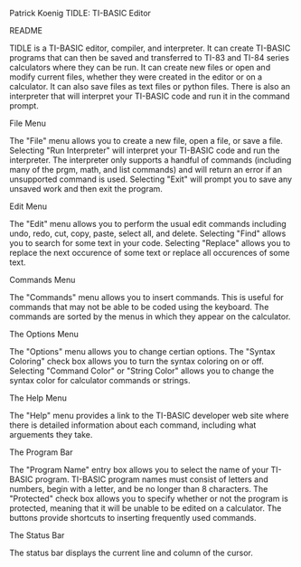 Patrick Koenig
TIDLE: TI-BASIC Editor


README


TIDLE is a TI-BASIC editor, compiler, and interpreter.  It can create TI-BASIC programs that can then be saved and transferred to TI-83 and TI-84 series calculators where they can be run.  It can create new files or open and modify current files, whether they were created in the editor or on a calculator.  It can also save files as text files or python files.  There is also an interpreter that will interpret your TI-BASIC code and run it in the command prompt.


File Menu

The "File" menu allows you to create a new file, open a file, or save a file.  Selecting "Run Interpreter" will interpret your TI-BASIC code and run the interpreter.  The interpreter only supports a handful of commands (including many of the prgm, math, and list commands) and will return an error if an unsupported command is used.  Selecting "Exit" will prompt you to save any unsaved work and then exit the program.


Edit Menu

The "Edit" menu allows you to perform the usual edit commands including undo, redo, cut, copy, paste, select all, and delete.  Selecting "Find" allows you to search for some text in your code.  Selecting "Replace" allows you to replace the next occurence of some text or replace all occurences of some text.


Commands Menu

The "Commands" menu allows you to insert commands.  This is useful for commands that may not be able to be coded using the keyboard.  The commands are sorted by the menus in which they appear on the calculator.


The Options Menu

The "Options" menu allows you to change certian options.  The "Syntax Coloring" check box allows you to turn the syntax coloring on or off.  Selecting "Command Color" or "String Color" allows you to change the syntax color for calculator commands or strings.


The Help Menu

The "Help" menu provides a link to the TI-BASIC developer web site where there is detailed information about each command, including what arguements they take.


The Program Bar

The "Program Name" entry box allows you to select the name of your TI-BASIC program.  TI-BASIC program names must consist of letters and numbers, begin with a letter, and be no longer than 8 characters.  The "Protected" check box allows you to specify whether or not the program is protected, meaning that it will be unable to be edited on a calculator.  The buttons provide shortcuts to inserting frequently used commands.


The Status Bar

The status bar displays the current line and column of the cursor.
